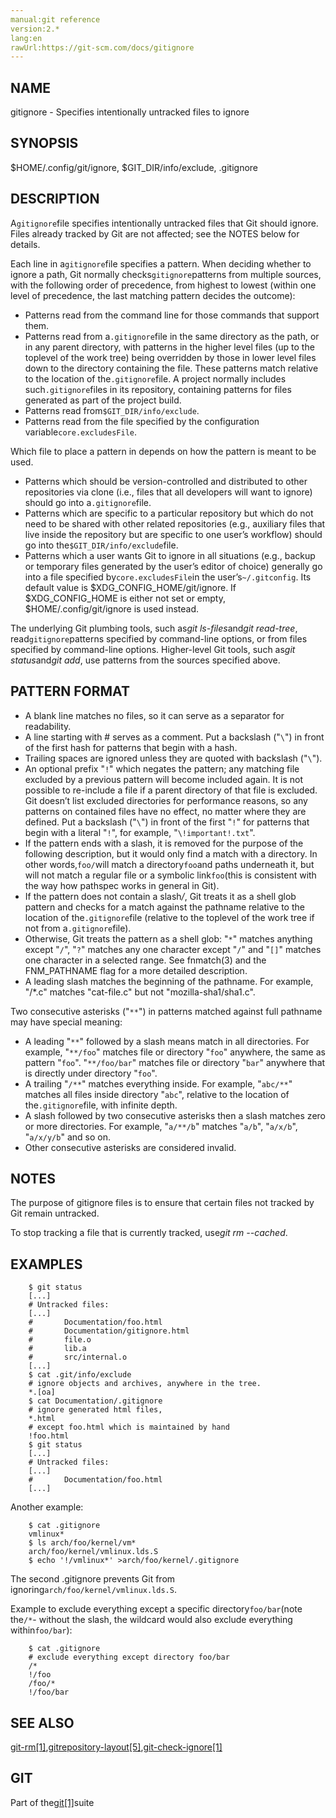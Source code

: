 ```yaml
---
manual:git reference
version:2.*
lang:en
rawUrl:https://git-scm.com/docs/gitignore
---
```



## NAME<a name="_name"></a>


gitignore - Specifies intentionally untracked files to ignore





## SYNOPSIS<a name="_synopsis"></a>


$HOME/.config/git/ignore, $GIT_DIR/info/exclude, .gitignore





## DESCRIPTION<a name="_description"></a>


A`gitignore`file specifies intentionally untracked files that Git should ignore. Files already tracked by Git are not affected; see the NOTES below for details.




Each line in a`gitignore`file specifies a pattern. When deciding whether to ignore a path, Git normally checks`gitignore`patterns from multiple sources, with the following order of precedence, from highest to lowest (within one level of precedence, the last matching pattern decides the outcome):



* Patterns read from the command line for those commands that support them.
* Patterns read from a`.gitignore`file in the same directory as the path, or in any parent directory, with patterns in the higher level files (up to the toplevel of the work tree) being overridden by those in lower level files down to the directory containing the file. These patterns match relative to the location of the`.gitignore`file. A project normally includes such`.gitignore`files in its repository, containing patterns for files generated as part of the project build.
* Patterns read from`$GIT_DIR/info/exclude`.
* Patterns read from the file specified by the configuration variable`core.excludesFile`.



Which file to place a pattern in depends on how the pattern is meant to be used.



* Patterns which should be version-controlled and distributed to other repositories via clone (i.e., files that all developers will want to ignore) should go into a`.gitignore`file.
* Patterns which are specific to a particular repository but which do not need to be shared with other related repositories (e.g., auxiliary files that live inside the repository but are specific to one user’s workflow) should go into the`$GIT_DIR/info/exclude`file.
* Patterns which a user wants Git to ignore in all situations (e.g., backup or temporary files generated by the user’s editor of choice) generally go into a file specified by`core.excludesFile`in the user’s`~/.gitconfig`. Its default value is $XDG_CONFIG_HOME/git/ignore. If $XDG_CONFIG_HOME is either not set or empty, $HOME/.config/git/ignore is used instead.



The underlying Git plumbing tools, such as<em>git ls-files</em>and<em>git read-tree</em>, read`gitignore`patterns specified by command-line options, or from files specified by command-line options. Higher-level Git tools, such as<em>git status</em>and<em>git add</em>, use patterns from the sources specified above.





## PATTERN FORMAT<a name="_pattern_format"></a>

* A blank line matches no files, so it can serve as a separator for readability.
* A line starting with # serves as a comment. Put a backslash (&quot;`\`&quot;) in front of the first hash for patterns that begin with a hash.
* Trailing spaces are ignored unless they are quoted with backslash (&quot;`\`&quot;).
* An optional prefix &quot;`!`&quot; which negates the pattern; any matching file excluded by a previous pattern will become included again. It is not possible to re-include a file if a parent directory of that file is excluded. Git doesn’t list excluded directories for performance reasons, so any patterns on contained files have no effect, no matter where they are defined. Put a backslash (&quot;`\`&quot;) in front of the first &quot;`!`&quot; for patterns that begin with a literal &quot;`!`&quot;, for example, &quot;`\!important!.txt`&quot;.
* If the pattern ends with a slash, it is removed for the purpose of the following description, but it would only find a match with a directory. In other words,`foo/`will match a directory`foo`and paths underneath it, but will not match a regular file or a symbolic link`foo`(this is consistent with the way how pathspec works in general in Git).
* If the pattern does not contain a slash<em>/</em>, Git treats it as a shell glob pattern and checks for a match against the pathname relative to the location of the`.gitignore`file (relative to the toplevel of the work tree if not from a`.gitignore`file).
* Otherwise, Git treats the pattern as a shell glob: &quot;`*`&quot; matches anything except &quot;`/`&quot;, &quot;`?`&quot; matches any one character except &quot;`/`&quot; and &quot;`[]`&quot; matches one character in a selected range. See fnmatch(3) and the FNM_PATHNAME flag for a more detailed description.
* A leading slash matches the beginning of the pathname. For example, &quot;/*.c&quot; matches &quot;cat-file.c&quot; but not &quot;mozilla-sha1/sha1.c&quot;.



Two consecutive asterisks (&quot;`**`&quot;) in patterns matched against full pathname may have special meaning:



* A leading &quot;`**`&quot; followed by a slash means match in all directories. For example, &quot;`**/foo`&quot; matches file or directory &quot;`foo`&quot; anywhere, the same as pattern &quot;`foo`&quot;. &quot;`**/foo/bar`&quot; matches file or directory &quot;`bar`&quot; anywhere that is directly under directory &quot;`foo`&quot;.
* A trailing &quot;`/**`&quot; matches everything inside. For example, &quot;`abc/**`&quot; matches all files inside directory &quot;`abc`&quot;, relative to the location of the`.gitignore`file, with infinite depth.
* A slash followed by two consecutive asterisks then a slash matches zero or more directories. For example, &quot;`a/**/b`&quot; matches &quot;`a/b`&quot;, &quot;`a/x/b`&quot;, &quot;`a/x/y/b`&quot; and so on.
* Other consecutive asterisks are considered invalid.




## NOTES<a name="_notes"></a>


The purpose of gitignore files is to ensure that certain files not tracked by Git remain untracked.




To stop tracking a file that is currently tracked, use<em>git rm --cached</em>.





## EXAMPLES<a name="_examples"></a>

```
    $ git status
    [...]
    # Untracked files:
    [...]
    #       Documentation/foo.html
    #       Documentation/gitignore.html
    #       file.o
    #       lib.a
    #       src/internal.o
    [...]
    $ cat .git/info/exclude
    # ignore objects and archives, anywhere in the tree.
    *.[oa]
    $ cat Documentation/.gitignore
    # ignore generated html files,
    *.html
    # except foo.html which is maintained by hand
    !foo.html
    $ git status
    [...]
    # Untracked files:
    [...]
    #       Documentation/foo.html
    [...]
```




Another example:



```
    $ cat .gitignore
    vmlinux*
    $ ls arch/foo/kernel/vm*
    arch/foo/kernel/vmlinux.lds.S
    $ echo '!/vmlinux*' >arch/foo/kernel/.gitignore
```




The second .gitignore prevents Git from ignoring`arch/foo/kernel/vmlinux.lds.S`.




Example to exclude everything except a specific directory`foo/bar`(note the`/*`- without the slash, the wildcard would also exclude everything within`foo/bar`):



```
    $ cat .gitignore
    # exclude everything except directory foo/bar
    /*
    !/foo
    /foo/*
    !/foo/bar
```





## SEE ALSO<a name="_see_also"></a>


[git-rm[1]](%2258  ""),[gitrepository-layout[5]](%5491  ""),[git-check-ignore[1]](%2308  "")





## GIT<a name="_git"></a>


Part of the[git[1]](%2248  "")suite





